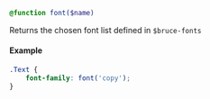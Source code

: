 
```sass
@function font($name)
```

Returns the chosen font list defined in `$bruce-fonts`


#### Example


```scss
.Text {
    font-family: font('copy');
}
```
